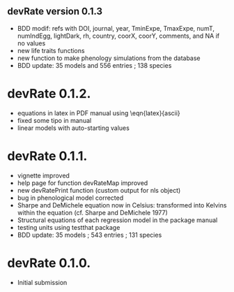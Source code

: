 ## devRate version 0.1.3
* BDD modif: refs with DOI, journal, year, TminExpe, TmaxExpe, numT, numIndEgg, lightDark, rh, country, coorX, coorY, comments, and NA if no values
* new life traits functions
* new function to make phenology simulations from the database
* BDD update: 35 models and 556 entries ; 138 species

# devRate 0.1.2.
* equations in latex in PDF manual using \eqn{latex}{ascii}
* fixed some tipo in manual
* linear models with auto-starting values

# devRate 0.1.1.
* vignette improved
* help page for function devRateMap improved
* new devRatePrint function (custom output for nls object)
* bug in phenological model corrected
* Sharpe and DeMichele equation now in Celsius: transformed into Kelvins within the equation (cf. Sharpe and DeMichele 1977)
* Structural equations of each regression model in the package manual
* testing units using testthat package
* BDD update: 35 models ; 543 entries ; 131 species

# devRate 0.1.0.
* Initial submission
